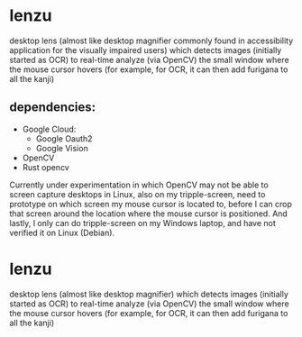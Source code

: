 # lenzu
desktop lens (almost like desktop magnifier commonly found in accessibility application for the visually impaired users) which detects images (initially started as OCR) to real-time analyze (via OpenCV) the small window where the mouse cursor hovers (for example, for OCR, it can then add furigana to all the kanji)

## dependencies:
* Google Cloud:
  * Google Oauth2
  * Google Vision
* OpenCV
* Rust opencv

Currently under experimentation in which OpenCV may not be able to screen capture desktops in Linux, also on my tripple-screen, need to prototype on which screen my mouse cursor is located to, before I can crop that screen around the location where the mouse cursor is positioned.  And lastly, I only can do tripple-screen on my Windows laptop, and have not verified it on Linux (Debian).


# lenzu
desktop lens (almost like desktop magnifier) which detects images (initially started as OCR) to real-time analyze (via OpenCV) the small window where the mouse cursor hovers (for example, for OCR, it can then add furigana to all the kanji)
